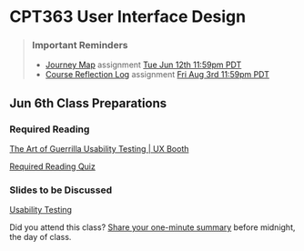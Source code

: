 # CPT363 User Interface Design

> ### Important Reminders
> * [Journey Map](#) assignment [Tue Jun 12th 11:59pm PDT](https://www.timeanddate.com/worldclock/fixedtime.html?msg=CPT-363+Journey+Map+Due+Date&iso=20180612T2359&p1=256 ':class=badge')
> * [Course Reflection Log](#) assignment [Fri Aug 3rd 11:59pm PDT](https://www.timeanddate.com/worldclock/fixedtime.html?msg=CPT-363+Course+Reflection+Due+Date&iso=20180803T2359&p1=256 ':class=badge')

## Jun 6th Class Preparations

### Required Reading
<a class="embedly-card" data-card-controls="0" data-card-align="left" href="http://www.uxbooth.com/articles/the-art-of-guerrilla-usability-testing/">The Art of Guerrilla Usability Testing | UX Booth</a>
<script async src="//cdn.embedly.com/widgets/platform.js" charset="UTF-8"></script>

[Required Reading Quiz](https://sso.canvaslms.com/courses/1924881/quizzes/4876153 ':class=button')

### Slides to be Discussed

[Usability Testing](https://www.google.ca/slides/about/)

Did you attend this class? [Share your one-minute summary](#) before midnight, the day of class.

